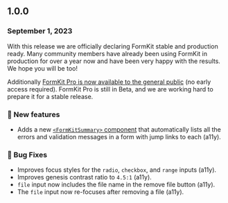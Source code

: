 ## 1.0.0

### September 1, 2023

With this release we are officially declaring FormKit stable and production ready. Many community members have already been using FormKit in production for over a year now and have been very happy with the results. We hope you will be too!

Additionally [FormKit Pro is now available to the general public](/pro) (no early access required). FormKit Pro is still in Beta, and we are working hard to prepare it for a stable release.

### 💪 New features

- Adds a new [`<FormKitSummary>` component](https://formkit.com/inputs/form#validation-and-error-summary) that automatically lists all the errors and validation messages in a form with jump links to each (a11y).

### 🐛 Bug Fixes

- Improves focus styles for the `radio`, `checkbox`, and `range` inputs (a11y).
- Improves genesis contrast ratio to `4.5:1` (a11y).
- `file` input now includes the file name in the remove file button (a11y).
- The `file` input now re-focuses after removing a file (a11y).